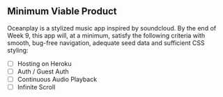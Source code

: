 ## Minimum Viable Product

Oceanplay is a stylized music app inspired by soundcloud. By the end of Week 9, this app will, at a minimum, satisfy the following criteria with smooth, bug-free navigation, adequate seed data and sufficient CSS styling:

- [ ] Hosting on Heroku
- [ ] Auth / Guest Auth
- [ ] Continuous Audio Playback
- [ ] Infinite Scroll
